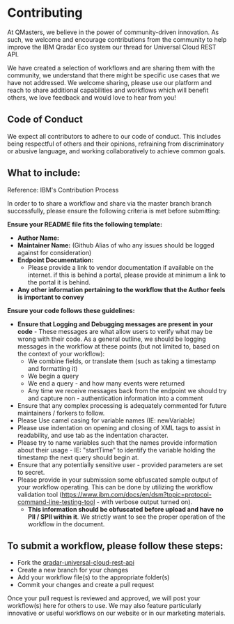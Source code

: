 # Contributing
At QMasters, we believe in the power of community-driven innovation. As such, we welcome and encourage contributions from the community to help improve the IBM Qradar Eco system our thread for Universal Cloud REST API.

We have created a selection of workflows and are sharing them with the community, we understand that there might be specific use cases that we have not addressed. 
We welcome sharing, please use our platform and reach to share additional capabilities and workflows which will benefit others, we love feedback and  would love to hear from you!

## Code of Conduct
We expect all contributors to adhere to our code of conduct. This includes being respectful of others and their opinions, refraining from discriminatory or abusive language, and working collaboratively to achieve common goals.

## What to include:
Reference: IBM's Contribution Process

In order to to share a workflow and share via the master branch branch successfully, please ensure the following criteria is met before submitting:

**Ensure your README file fits the following template:**
- **Author Name:**
- **Maintainer Name:** (Github Alias of who any issues should be logged against for consideration)
- **Endpoint Documentation:**
    - Please provide a link to vendor documentation if available on the internet. if this is behind a portal, please provide at minimum a link to the portal it is behind.
- **Any other information pertaining to the workflow that the Author feels is important to convey**

**Ensure your code follows these guidelines:**
- **Ensure that Logging and Debugging messages are present in your code** - These messages are what allow users to verify what may be wrong with their code. As a general outline, we should be logging messages in the workflow at these points (but not limited to, based on the context of your workflow):
    - We combine fields, or translate them (such as taking a timestamp and formatting it)
    - We begin a query
    - We end a query - and how many events were returned
    - Any time we receive messages back from the endpoint we should try and capture non - authentication information into a comment
- Ensure that any complex processing is adequately commented for future maintainers / forkers to follow.
- Please Use camel casing for variable names (IE: newVariable)
- Please use indentation on opening and closing of XML tags to assist in readability, and use tab as the indentation character.
- Please try to name variables such that the names provide information about their usage - IE: "startTime" to identify the variable holding the timestamp the next query should begin at. 
- Ensure that any potentially sensitive user - provided parameters are set to secret.
- Please provide in your submission some obfuscated sample output of your workflow operating. This can be done by utilizing the workflow validation tool (https://www.ibm.com/docs/en/dsm?topic=protocol-command-line-testing-tool - with verbose output turned on).
    - **This information should be obfuscated before upload and have no PII / SPII within it**. We strictly want to see the proper operation of the workflow in the document. 

## To submit a workflow, please follow these steps:
- Fork the [qradar-universal-cloud-rest-api](https://github.com/qmasters-ltd/qradar-universal-cloud-rest-api)
- Create a new branch for your changes
- Add your workflow file(s) to the appropriate folder(s)
- Commit your changes and create a pull request

Once your pull request is reviewed and approved, we will post your workflow(s) here for others to use. We may also feature particularly innovative or useful workflows on our website or in our marketing materials.
